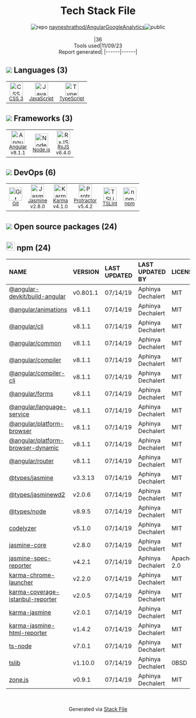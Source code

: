 <!--
--- Readme.md Snippet without images Start ---
## Tech Stack
nayneshrathod/AngularGoogleAnalytics is built on the following main stack:
- [Jasmine](http://jasmine.github.io/) – Javascript Testing Framework
- [Node.js](http://nodejs.org/) – Frameworks (Full Stack)
- [JavaScript](https://developer.mozilla.org/en-US/docs/Web/JavaScript) – Languages
- [Karma](http://karma-runner.github.io/) – Browser Testing
- [TypeScript](http://www.typescriptlang.org) – Languages
- [Protractor](http://angular.github.io/protractor) – Javascript Testing Framework
- [RxJS](http://reactivex.io/rxjs/) – Concurrency Frameworks
- [Angular](https://angular.io) – Javascript MVC Frameworks
- [TSLint](https://github.com/palantir/tslint) – Code Review

Full tech stack [here](/techstack.md)
--- Readme.md Snippet without images End ---

--- Readme.md Snippet with images Start ---
## Tech Stack
nayneshrathod/AngularGoogleAnalytics is built on the following main stack:
- <img width='25' height='25' src='https://img.stackshare.io/service/831/7c0b595409af531b9cdeb07f8c513e8b.png' alt='Jasmine'/> [Jasmine](http://jasmine.github.io/) – Javascript Testing Framework
- <img width='25' height='25' src='https://img.stackshare.io/service/1011/n1JRsFeB_400x400.png' alt='Node.js'/> [Node.js](http://nodejs.org/) – Frameworks (Full Stack)
- <img width='25' height='25' src='https://img.stackshare.io/service/1209/javascript.jpeg' alt='JavaScript'/> [JavaScript](https://developer.mozilla.org/en-US/docs/Web/JavaScript) – Languages
- <img width='25' height='25' src='https://img.stackshare.io/service/1420/TidYGd6a.png' alt='Karma'/> [Karma](http://karma-runner.github.io/) – Browser Testing
- <img width='25' height='25' src='https://img.stackshare.io/service/1612/bynNY5dJ.jpg' alt='TypeScript'/> [TypeScript](http://www.typescriptlang.org) – Languages
- <img width='25' height='25' src='https://img.stackshare.io/service/1754/protractor-logo1.png' alt='Protractor'/> [Protractor](http://angular.github.io/protractor) – Javascript Testing Framework
- <img width='25' height='25' src='https://img.stackshare.io/service/1796/984368.png' alt='RxJS'/> [RxJS](http://reactivex.io/rxjs/) – Concurrency Frameworks
- <img width='25' height='25' src='https://img.stackshare.io/service/3745/cb8U-gL6_400x400.jpg' alt='Angular'/> [Angular](https://angular.io) – Javascript MVC Frameworks
- <img width='25' height='25' src='https://img.stackshare.io/service/5561/303157.png' alt='TSLint'/> [TSLint](https://github.com/palantir/tslint) – Code Review

Full tech stack [here](/techstack.md)
--- Readme.md Snippet with images End ---
-->
<div align="center">

# Tech Stack File
![](https://img.stackshare.io/repo.svg "repo") [nayneshrathod/AngularGoogleAnalytics](https://github.com/nayneshrathod/AngularGoogleAnalytics)![](https://img.stackshare.io/public_badge.svg "public")
<br/><br/>
|36<br/>Tools used|11/09/23 <br/>Report generated|
|------|------|
</div>

## <img src='https://img.stackshare.io/languages.svg'/> Languages (3)
<table><tr>
  <td align='center'>
  <img width='36' height='36' src='https://img.stackshare.io/service/6727/css.png' alt='CSS 3'>
  <br>
  <sub><a href="https://developer.mozilla.org/en-US/docs/Web/CSS/CSS3">CSS 3</a></sub>
  <br>
  <sub></sub>
</td>

<td align='center'>
  <img width='36' height='36' src='https://img.stackshare.io/service/1209/javascript.jpeg' alt='JavaScript'>
  <br>
  <sub><a href="https://developer.mozilla.org/en-US/docs/Web/JavaScript">JavaScript</a></sub>
  <br>
  <sub></sub>
</td>

<td align='center'>
  <img width='36' height='36' src='https://img.stackshare.io/service/1612/bynNY5dJ.jpg' alt='TypeScript'>
  <br>
  <sub><a href="http://www.typescriptlang.org">TypeScript</a></sub>
  <br>
  <sub></sub>
</td>

</tr>
</table>

## <img src='https://img.stackshare.io/frameworks.svg'/> Frameworks (3)
<table><tr>
  <td align='center'>
  <img width='36' height='36' src='https://img.stackshare.io/service/3745/cb8U-gL6_400x400.jpg' alt='Angular'>
  <br>
  <sub><a href="https://angular.io">Angular</a></sub>
  <br>
  <sub>v8.1.1</sub>
</td>

<td align='center'>
  <img width='36' height='36' src='https://img.stackshare.io/service/1011/n1JRsFeB_400x400.png' alt='Node.js'>
  <br>
  <sub><a href="http://nodejs.org/">Node.js</a></sub>
  <br>
  <sub></sub>
</td>

<td align='center'>
  <img width='36' height='36' src='https://img.stackshare.io/service/1796/984368.png' alt='RxJS'>
  <br>
  <sub><a href="http://reactivex.io/rxjs/">RxJS</a></sub>
  <br>
  <sub>v6.4.0</sub>
</td>

</tr>
</table>

## <img src='https://img.stackshare.io/devops.svg'/> DevOps (6)
<table><tr>
  <td align='center'>
  <img width='36' height='36' src='https://img.stackshare.io/service/1046/git.png' alt='Git'>
  <br>
  <sub><a href="http://git-scm.com/">Git</a></sub>
  <br>
  <sub></sub>
</td>

<td align='center'>
  <img width='36' height='36' src='https://img.stackshare.io/service/831/7c0b595409af531b9cdeb07f8c513e8b.png' alt='Jasmine'>
  <br>
  <sub><a href="http://jasmine.github.io/">Jasmine</a></sub>
  <br>
  <sub>v2.8.0</sub>
</td>

<td align='center'>
  <img width='36' height='36' src='https://img.stackshare.io/service/1420/TidYGd6a.png' alt='Karma'>
  <br>
  <sub><a href="http://karma-runner.github.io/">Karma</a></sub>
  <br>
  <sub>v4.1.0</sub>
</td>

<td align='center'>
  <img width='36' height='36' src='https://img.stackshare.io/service/1754/protractor-logo1.png' alt='Protractor'>
  <br>
  <sub><a href="http://angular.github.io/protractor">Protractor</a></sub>
  <br>
  <sub>v5.4.2</sub>
</td>

<td align='center'>
  <img width='36' height='36' src='https://img.stackshare.io/service/5561/303157.png' alt='TSLint'>
  <br>
  <sub><a href="https://github.com/palantir/tslint">TSLint</a></sub>
  <br>
  <sub></sub>
</td>

<td align='center'>
  <img width='36' height='36' src='https://img.stackshare.io/service/1120/lejvzrnlpb308aftn31u.png' alt='npm'>
  <br>
  <sub><a href="https://www.npmjs.com/">npm</a></sub>
  <br>
  <sub></sub>
</td>

</tr>
</table>


## <img src='https://img.stackshare.io/group.svg' /> Open source packages (24)</h2>

## <img width='24' height='24' src='https://img.stackshare.io/service/1120/lejvzrnlpb308aftn31u.png'/> npm (24)

|NAME|VERSION|LAST UPDATED|LAST UPDATED BY|LICENSE|VULNERABILITIES|
|:------|:------|:------|:------|:------|:------|
|[@angular-devkit/build-angular](https://www.npmjs.com/@angular-devkit/build-angular)|v0.801.1|07/14/19|Aphinya Dechalert |MIT|N/A|
|[@angular/animations](https://www.npmjs.com/@angular/animations)|v8.1.1|07/14/19|Aphinya Dechalert |MIT|N/A|
|[@angular/cli](https://www.npmjs.com/@angular/cli)|v8.1.1|07/14/19|Aphinya Dechalert |MIT|N/A|
|[@angular/common](https://www.npmjs.com/@angular/common)|v8.1.1|07/14/19|Aphinya Dechalert |MIT|N/A|
|[@angular/compiler](https://www.npmjs.com/@angular/compiler)|v8.1.1|07/14/19|Aphinya Dechalert |MIT|N/A|
|[@angular/compiler-cli](https://www.npmjs.com/@angular/compiler-cli)|v8.1.1|07/14/19|Aphinya Dechalert |MIT|N/A|
|[@angular/forms](https://www.npmjs.com/@angular/forms)|v8.1.1|07/14/19|Aphinya Dechalert |MIT|N/A|
|[@angular/language-service](https://www.npmjs.com/@angular/language-service)|v8.1.1|07/14/19|Aphinya Dechalert |MIT|N/A|
|[@angular/platform-browser](https://www.npmjs.com/@angular/platform-browser)|v8.1.1|07/14/19|Aphinya Dechalert |MIT|N/A|
|[@angular/platform-browser-dynamic](https://www.npmjs.com/@angular/platform-browser-dynamic)|v8.1.1|07/14/19|Aphinya Dechalert |MIT|N/A|
|[@angular/router](https://www.npmjs.com/@angular/router)|v8.1.1|07/14/19|Aphinya Dechalert |MIT|N/A|
|[@types/jasmine](https://www.npmjs.com/@types/jasmine)|v3.3.13|07/14/19|Aphinya Dechalert |MIT|N/A|
|[@types/jasminewd2](https://www.npmjs.com/@types/jasminewd2)|v2.0.6|07/14/19|Aphinya Dechalert |MIT|N/A|
|[@types/node](https://www.npmjs.com/@types/node)|v8.9.5|07/14/19|Aphinya Dechalert |MIT|N/A|
|[codelyzer](https://www.npmjs.com/codelyzer)|v5.1.0|07/14/19|Aphinya Dechalert |MIT|N/A|
|[jasmine-core](https://www.npmjs.com/jasmine-core)|v2.8.0|07/14/19|Aphinya Dechalert |MIT|N/A|
|[jasmine-spec-reporter](https://www.npmjs.com/jasmine-spec-reporter)|v4.2.1|07/14/19|Aphinya Dechalert |Apache-2.0|N/A|
|[karma-chrome-launcher](https://www.npmjs.com/karma-chrome-launcher)|v2.2.0|07/14/19|Aphinya Dechalert |MIT|N/A|
|[karma-coverage-istanbul-reporter](https://www.npmjs.com/karma-coverage-istanbul-reporter)|v2.0.5|07/14/19|Aphinya Dechalert |MIT|N/A|
|[karma-jasmine](https://www.npmjs.com/karma-jasmine)|v2.0.1|07/14/19|Aphinya Dechalert |MIT|N/A|
|[karma-jasmine-html-reporter](https://www.npmjs.com/karma-jasmine-html-reporter)|v1.4.2|07/14/19|Aphinya Dechalert |MIT|N/A|
|[ts-node](https://www.npmjs.com/ts-node)|v7.0.1|07/14/19|Aphinya Dechalert |MIT|N/A|
|[tslib](https://www.npmjs.com/tslib)|v1.10.0|07/14/19|Aphinya Dechalert |0BSD|N/A|
|[zone.js](https://www.npmjs.com/zone.js)|v0.9.1|07/14/19|Aphinya Dechalert |MIT|N/A|

<br/>
<div align='center'>

Generated via [Stack File](https://github.com/apps/stack-file)
